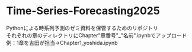 # Time-Series-Forecasting2025
Pythonによる時系列予測のゼミ資料を保管するためのリポジトリ\
それぞれの章のディレクトリにChapter"章番号"_"名前".ipynbでアップロード\
例：1章を吉田が担当→Chapter1_yoshida.ipynb

